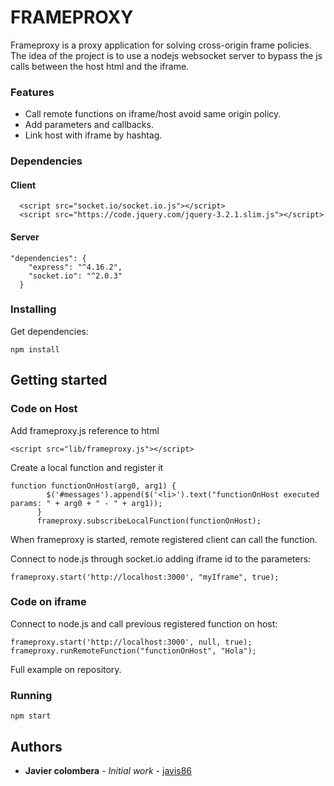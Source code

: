 # FRAMEPROXY

Frameproxy is a proxy application for solving cross-origin frame policies. The idea of the project is to use a nodejs websocket server to bypass the js calls between the host html and the iframe.

### Features
- Call remote functions on iframe/host  avoid same origin policy.
- Add parameters and callbacks.
- Link host with iframe by hashtag.

### Dependencies

#### Client
```
  <script src="socket.io/socket.io.js"></script>
  <script src="https://code.jquery.com/jquery-3.2.1.slim.js"></script>
```

#### Server

    "dependencies": {
        "express": "^4.16.2",
        "socket.io": "^2.0.3"
      }

### Installing

Get dependencies:

```
npm install
```

## Getting started

### Code on Host
Add frameproxy.js reference to html

    <script src="lib/frameproxy.js"></script>

Create a local function and register it

    function functionOnHost(arg0, arg1) {
            $('#messages').append($('<li>').text("functionOnHost executed params: " + arg0 + " - " + arg1));
          }
          frameproxy.subscribeLocalFunction(functionOnHost);

When frameproxy is started, remote registered client can call the function.

Connect to node.js through socket.io adding iframe id to the parameters:

    frameproxy.start('http://localhost:3000', "myIframe", true);

### Code on iframe

Connect to node.js and call previous registered function on host:

    frameproxy.start('http://localhost:3000', null, true);
    frameproxy.runRemoteFunction("functionOnHost", "Hola");

Full example on repository.

### Running
    npm start

## Authors

* **Javier colombera** - *Initial work* - [javis86](https://gitlab.com/javis86)